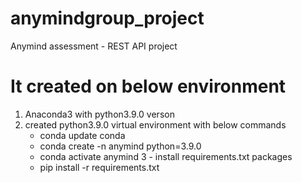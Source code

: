 # anymindgroup_project
Anymind assessment - REST API project

# It created on below environment
1. Anaconda3 with python3.9.0 verson
2. created python3.9.0 virtual environment with below commands
    - conda update conda
    - conda create -n anymind python=3.9.0
    - conda activate anymind
3 - install requirements.txt packages
    - pip install -r requirements.txt
     
